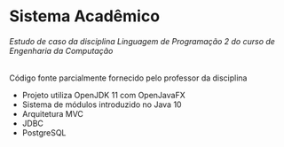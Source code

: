 # Sistema Acadêmico

###### Estudo de caso da disciplina Linguagem de Programação 2 do curso de Engenharia da Computação

Código fonte parcialmente fornecido pelo professor da disciplina

* Projeto utiliza OpenJDK 11 com OpenJavaFX
* Sistema de módulos introduzido no Java 10
* Arquitetura MVC
* JDBC
* PostgreSQL

